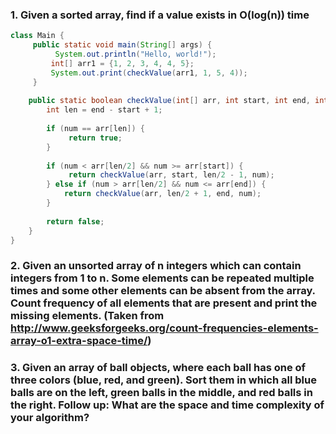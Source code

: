 ### 1. Given a sorted array, find if a value exists in O(log(n)) time
```Java
class Main {
     public static void main(String[] args) {
          System.out.println("Hello, world!");
         int[] arr1 = {1, 2, 3, 4, 4, 5};
         System.out.print(checkValue(arr1, 1, 5, 4));
     }
    
    public static boolean checkValue(int[] arr, int start, int end, int num) {
        int len = end - start + 1;
        
        if (num == arr[len]) {
             return true;   
        }
        
        if (num < arr[len/2] && num >= arr[start]) {   
             return checkValue(arr, start, len/2 - 1, num);   
        } else if (num > arr[len/2] && num <= arr[end]) {
            return checkValue(arr, len/2 + 1, end, num);
        }
        
        return false;
    }
}
```

### 2. Given an unsorted array of n integers which can contain integers from 1 to n. Some elements can be repeated multiple times and some other elements can be absent from the array. Count frequency of all elements that are present and print the missing elements. (Taken from http://www.geeksforgeeks.org/count-frequencies-elements-array-o1-extra-space-time/)

### 3. Given an array of ball objects, where each ball has one of three colors (blue, red, and green). Sort them in which all blue balls are on the left, green balls in the middle, and red balls in the right. Follow up: What are the space and time complexity of your algorithm?
